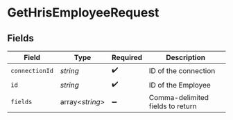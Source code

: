 # GetHrisEmployeeRequest


## Fields

| Field                            | Type                             | Required                         | Description                      |
| -------------------------------- | -------------------------------- | -------------------------------- | -------------------------------- |
| `connectionId`                   | *string*                         | :heavy_check_mark:               | ID of the connection             |
| `id`                             | *string*                         | :heavy_check_mark:               | ID of the Employee               |
| `fields`                         | array<*string*>                  | :heavy_minus_sign:               | Comma-delimited fields to return |